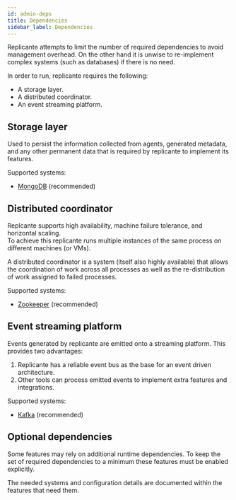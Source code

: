 ```yaml
---
id: admin-deps
title: Dependencies
sidebar_label: Dependencies
---
```


Replicante attempts to limit the number of required dependencies to avoid management overhead.
On the other hand it is unwise to re-implement complex systems (such as databases) if there is no need.

In order to run, replicante requires the following:

  * A storage layer.
  * A distributed coordinator.
  * An event streaming platform.


## Storage layer
Used to persist the information collected from agents, generated metadata, and any other permanent
data that is required by replicante to implement its features.

Supported systems:

  * [MongoDB](https://www.mongodb.com/) (recommended)


## Distributed coordinator
Replcante supports high availability, machine failure tolerance, and horizontal scaling.  
To achieve this replicante runs multiple instances of the same process on different machines (or VMs).

A distributed coordinator is a system (itself also highly available) that allows the coordination
of work across all processes as well as the re-distribution of work assigned to failed processes.

Supported systems:

  * [Zookeeper](https://zookeeper.apache.org/) (recommended)


## Event streaming platform
Events generated by replicante are emitted onto a streaming platform.
This provides two advantages:

  1. Replicante has a reliable event bus as the base for an event driven architecture.
  2. Other tools can process emitted events to implement extra features and integrations.

Supported systems:

  * [Kafka](https://kafka.apache.org/) (recommended)


## Optional dependencies
Some features may rely on additional runtime dependencies.
To keep the set of required dependencies to a minimum these features must be enabled explicitly.

The needed systems and configuration details are documented within the features that need them.

